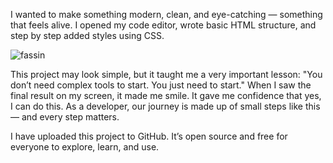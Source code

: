 I wanted to make something modern, clean, and eye-catching — something that feels alive. I opened my code editor, wrote basic HTML structure, and step by step added styles using CSS.

![fassin](https://github.com/user-attachments/assets/a19756af-a94f-4704-8432-37ac0969a741)

This project may look simple, but it taught me a very important lesson:
"You don’t need complex tools to start. You just need to start."
When I saw the final result on my screen, it made me smile. It gave me confidence that yes, I can do this. As a developer, our journey is made up of small steps like this — and every step matters.

I have uploaded this project to GitHub. It’s open source and free for everyone to explore, learn, and use.
